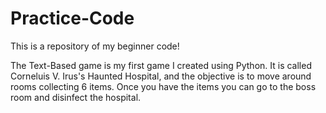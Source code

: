 # Practice-Code
This is a repository of my beginner code!

The Text-Based game is my first game I created using Python. It is called Corneluis V. Irus's Haunted Hospital, and the objective is to move around rooms collecting 6 items. Once you have the items you can go to the boss room and disinfect the hospital.
